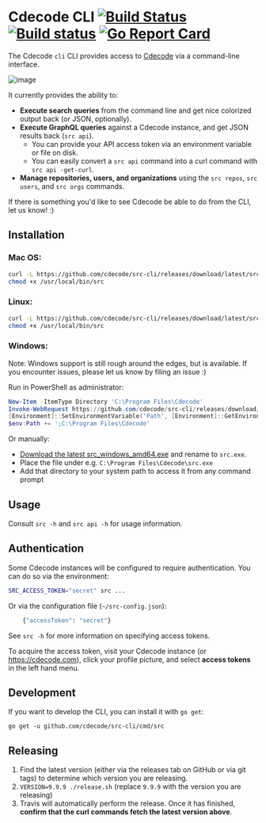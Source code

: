 # Cdecode CLI [![Build Status](https://travis-ci.org/cdecode/src-cli.svg)](https://travis-ci.org/cdecode/src-cli) [![Build status](https://ci.appveyor.com/api/projects/status/fwa1bkd198hyim8a?svg=true)](https://ci.appveyor.com/project/cdecode/src-cli) [![Go Report Card](https://goreportcard.com/badge/cdecode/src-cli)](https://goreportcard.com/report/cdecode/src-cli)

The Cdecode `cli` CLI provides access to [Cdecode](https://cdecode.com) via a command-line interface.

![image](https://user-images.githubusercontent.com/3173176/43567326-3db5f31c-95e6-11e8-9e74-4c04079c01b0.png)

It currently provides the ability to:

- **Execute search queries** from the command line and get nice colorized output back (or JSON, optionally).
- **Execute GraphQL queries** against a Cdecode instance, and get JSON results back (`src api`).
  - You can provide your API access token via an environment variable or file on disk.
  - You can easily convert a `src api` command into a curl command with `src api -get-curl`.
- **Manage repositories, users, and organizations** using the `src repos`, `src users`, and `src orgs` commands.

If there is something you'd like to see Cdecode be able to do from the CLI, let us know! :)

## Installation

### Mac OS:

```bash
curl -L https://github.com/cdecode/src-cli/releases/download/latest/src_darwin_amd64 -o /usr/local/bin/src
chmod +x /usr/local/bin/src
```

### Linux:

```bash
curl -L https://github.com/cdecode/src-cli/releases/download/latest/src_linux_amd64 -o /usr/local/bin/src
chmod +x /usr/local/bin/src
```

### Windows:

Note: Windows support is still rough around the edges, but is available. If you encounter issues, please let us know by filing an issue :)

Run in PowerShell as administrator:

```powershell
New-Item -ItemType Directory 'C:\Program Files\Cdecode'
Invoke-WebRequest https://github.com/cdecode/src-cli/releases/download/latest/src_windows_amd64.exe -OutFile 'C:\Program Files\Cdecode\src.exe'
[Environment]::SetEnvironmentVariable('Path', [Environment]::GetEnvironmentVariable('Path', [EnvironmentVariableTarget]::Machine) + ';C:\Program Files\Cdecode', [EnvironmentVariableTarget]::Machine)
$env:Path += ';C:\Program Files\Cdecode'
```

Or manually:

- [Download the latest src_windows_amd64.exe](https://github.com/cdecode/src-cli/releases/download/latest/src_windows_amd64.exe) and rename to `src.exe`.
- Place the file under e.g. `C:\Program Files\Cdecode\src.exe`
- Add that directory to your system path to access it from any command prompt

## Usage

Consult `src -h` and `src api -h` for usage information.

## Authentication

Some Cdecode instances will be configured to require authentication. You can do so via the environment:

```sh
SRC_ACCESS_TOKEN="secret" src ...
```

Or via the configuration file (`~/src-config.json`):

```sh
	{"accessToken": "secret"}
```

See `src -h` for more information on specifying access tokens.

To acquire the access token, visit your Cdecode instance (or https://cdecode.com), click your profile picture, and select **access tokens** in the left hand menu.

## Development

If you want to develop the CLI, you can install it with `go get`:

```
go get -u github.com/cdecode/src-cli/cmd/src
```

## Releasing

1.  Find the latest version (either via the releases tab on GitHub or via git tags) to determine which version you are releasing.
2.  `VERSION=9.9.9 ./release.sh` (replace `9.9.9` with the version you are releasing)
3.  Travis will automatically perform the release. Once it has finished, **confirm that the curl commands fetch the latest version above**.
